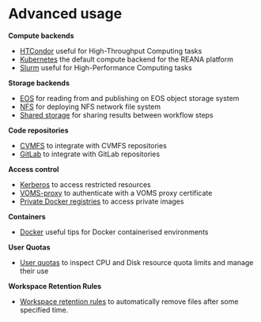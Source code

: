 # Advanced usage

**Compute backends**

- [HTCondor](compute-backends/htcondor) useful for High-Throughput Computing tasks
- [Kubernetes](compute-backends/kubernetes) the default compute backend for the REANA platform
- [Slurm](compute-backends/slurm) useful for High-Performance Computing tasks

**Storage backends**

- [EOS](storage-backends/eos) for reading from and publishing on EOS object storage system
- [NFS](storage-backends/nfs) for deploying NFS network file system
- [Shared storage](storage-backends/shared-storage) for sharing results between workflow steps

**Code repositories**

- [CVMFS](code-repositories/cvmfs) to integrate with CVMFS repositories
- [GitLab](code-repositories/gitlab) to integrate with GitLab repositories

**Access control**

- [Kerberos](access-control/kerberos) to access restricted resources
- [VOMS-proxy](access-control/voms-proxy) to authenticate with a VOMS proxy certificate
- [Private Docker registries](access-control/private-docker-registries) to access private images

**Containers**

- [Docker](containers/docker) useful tips for Docker containerised environments

**User Quotas**

- [User quotas](user-quotas) to inspect CPU and Disk resource quota limits and manage their use

**Workspace Retention Rules**

- [Workspace retention rules](workspace-retention-rules) to automatically remove files after some specified time. 
